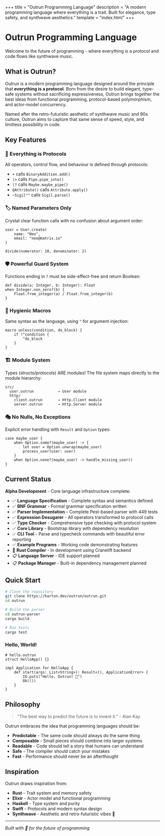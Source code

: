 +++
title = "Outrun Programming Language"
description = "A modern programming language where everything is a trait. Built for elegance, type safety, and synthwave aesthetics."
template = "index.html"
+++

# Outrun Programming Language

Welcome to the future of programming - where everything is a protocol and code flows like synthwave music.

## What is Outrun?

Outrun is a modern programming language designed around the principle that **everything is a protocol**. Born from the desire to build elegant, type-safe systems without sacrificing expressiveness, Outrun brings together the best ideas from functional programming, protocol-based polymorphism, and actor-model concurrency.

Named after the retro-futuristic aesthetic of synthwave music and 80s culture, Outrun aims to capture that same sense of speed, style, and limitless possibility in code.

## Key Features

### 🎯 Everything is Protocols
All operators, control flow, and behaviour is defined through protocols:
- `+` calls `BinaryAddition.add()`
- `|>` calls `Pipe.pipe_into()`
- `|?` calls `Maybe.maybe_pipe()`
- `@Attribute()` calls `Attribute.apply()`
- `~Sigil""` calls `Sigil.parse()`

### 🏷️ Named Parameters Only
Crystal clear function calls with no confusion about argument order:
```outrun
user = User.create(
    name: "Neo",
    email: "neo@matrix.io"
)

divide(numerator: 10, denominator: 2)
```

### 🛡️ Powerful Guard System
Functions ending in `?` must be side-effect-free and return Boolean:
```outrun
def divide(a: Integer, b: Integer): Float 
when Integer.non_zero?(b) {
    Float.from_integer(a) / Float.from_integer(b)
}
```

### 🔮 Hygienic Macros
Same syntax as the language, using `^` for argument injection:
```outrun
macro unless(condition, do_block) {
    if !^condition {
        ^do_block
    }
}
```

### 🏗️ Module System
Types (structs/protocols) ARE modules! The file system maps directly to the module hierarchy:
```
src/
  user.outrun           → User module
  http/
    client.outrun       → Http.Client module
    server.outrun       → Http.Server module
```

### 🎭 No Nulls, No Exceptions
Explicit error handling with `Result` and `Option` types:
```outrun
case maybe_user {
    when Option.some?(maybe_user) -> {
        let user = Option.unwrap(maybe_user)
        process_user(user: user)
    }
    when Option.none?(maybe_user) -> handle_missing_user()
}
```

## Current Status

**Alpha Development** - Core language infrastructure complete:

- ✅ **Language Specification** - Complete syntax and semantics defined
- ✅ **BNF Grammar** - Formal grammar specification written
- ✅ **Parser Implementation** - Complete Pest-based parser with 449 tests
- ✅ **Expression Desugarer** - All operators transformed to protocol calls
- ✅ **Type Checker** - Comprehensive type checking with protocol system
- ✅ **Core Library** - Bootstrap library with dependency resolution
- ✅ **CLI Tool** - Parse and typecheck commands with beautiful error reporting
- ✅ **Example Programs** - Working code demonstrating features
- 🔄 **Rust Compiler** - In development using Cranelift backend
- 📋 **Language Server** - IDE support planned
- 📋 **Package Manager** - Built-in dependency management planned

## Quick Start

```bash
# Clone the repository
git clone https://harton.dev/outrun/outrun.git
cd outrun

# Build the parser
cd outrun-parser
cargo build

# Run tests
cargo test
```

### Hello, World!

```outrun
# hello.outrun
struct HelloApp() {}

impl Application for HelloApp {
    def start(args: List<String>): Result<(), ApplicationError> {
        IO.puts("Hello, Outrun! 🌅")
        Ok(())
    }
}
```

## Philosophy

> "The best way to predict the future is to invent it." - Alan Kay

Outrun embraces the idea that programming languages should be:

- **Predictable** - The same code should always do the same thing
- **Composable** - Small pieces should combine into larger systems
- **Readable** - Code should tell a story that humans can understand
- **Safe** - The compiler should catch your mistakes
- **Fast** - Performance should never be an afterthought

## Inspiration

Outrun draws inspiration from:

- **Rust** - Trait system and memory safety
- **Elixir** - Actor model and functional programming
- **Haskell** - Type system and purity
- **Swift** - Protocols and modern syntax design
- **Synthwave** - Aesthetic and retro-futuristic vibes 🌅

---

*Built with 💜 for the future of programming*